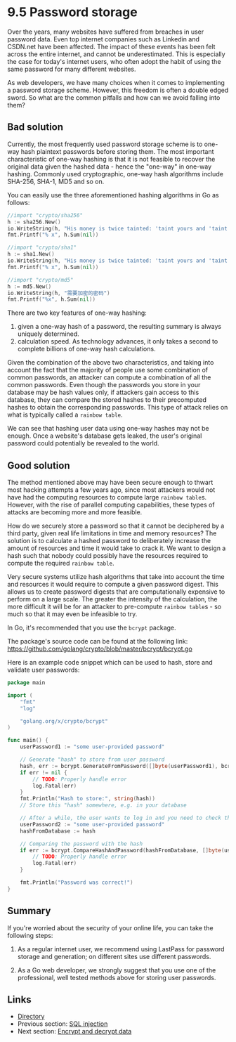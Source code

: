 # 9.5 Password storage

Over the years, many websites have suffered from breaches in user password data. Even top internet companies such as Linkedin and CSDN.net have been affected. The impact of these events has been felt across the entire internet, and cannot be underestimated. This is especially the case for today's internet users, who often adopt the habit of using the same password for many different websites.

As web developers, we have many choices when it comes to implementing a password storage scheme. However, this freedom is often a double edged sword. So what are the common pitfalls and how can we avoid falling into them?

## Bad solution

Currently, the most frequently used password storage scheme is to one-way hash plaintext passwords before storing them. The most important characteristic of one-way hashing is that it is not feasible to recover the original data given the hashed data - hence the "one-way" in one-way hashing. Commonly used cryptographic, one-way hash algorithms include SHA-256, SHA-1, MD5 and so on.

You can easily use the three aforementioned hashing algorithms in Go as follows:

```go
//import "crypto/sha256"
h := sha256.New()
io.WriteString(h, "His money is twice tainted: 'taint yours and 'taint mine.")
fmt.Printf("% x", h.Sum(nil))

//import "crypto/sha1"
h := sha1.New()
io.WriteString(h, "His money is twice tainted: 'taint yours and 'taint mine.")
fmt.Printf("% x", h.Sum(nil))

//import "crypto/md5"
h := md5.New()
io.WriteString(h, "需要加密的密码")
fmt.Printf("%x", h.Sum(nil))
```

There are two key features of one-way hashing: 

1) given a one-way hash of a password, the resulting summary is always uniquely determined.
2) calculation speed. As technology advances, it only takes a second to complete billions of one-way hash calculations.

Given the combination of the above two characteristics, and taking into account the fact that the majority of people use some combination of common passwords, an attacker can compute a combination of all the common passwords. Even though the passwords you store in your database may be hash values only, if attackers gain access to this database, they can compare the stored hashes to their precomputed hashes to obtain the corresponding passwords. This type of attack relies on what is typically called a `rainbow table`.

We can see that hashing user data using one-way hashes may not be enough. Once a website's database gets leaked, the user's original password could potentially be revealed to the world.

## Good solution

The method mentioned above may have been secure enough to thwart most hacking attempts a few years ago, since most attackers would not have had the computing resources to compute large `rainbow table`s. However, with the rise of parallel computing capabilities, these types of attacks are becoming more and more feasible.

 How do we securely store a password so that it cannot be deciphered by a third party, given real life limitations in time and memory resources? The solution is to calculate a hashed password to deliberately increase the amount of resources and time it would take to crack it. We want to design a hash such that nobody could possibly have the resources required to compute the required `rainbow table`.

Very secure systems utilize hash algorithms that take into account the time and resources it would require to compute a given password digest. This allows us to create password digests that are computationally expensive to perform on a large scale. The greater the intensity of the calculation, the more difficult it will be for an attacker to pre-compute `rainbow table`s - so much so that it may even be infeasible to try.

In Go, it's recommended that you use the `bcrypt` package.

The package's source code can be found at the following link: https://github.com/golang/crypto/blob/master/bcrypt/bcrypt.go

Here is an example code snippet which can be used to hash, store and validate user passwords: 

```go
package main

import (
	"fmt"
	"log"

	"golang.org/x/crypto/bcrypt"
)

func main() {
	userPassword1 := "some user-provided password"

	// Generate "hash" to store from user password
	hash, err := bcrypt.GenerateFromPassword([]byte(userPassword1), bcrypt.DefaultCost)
	if err != nil {
		// TODO: Properly handle error
		log.Fatal(err)
	}
	fmt.Println("Hash to store:", string(hash))
	// Store this "hash" somewhere, e.g. in your database

	// After a while, the user wants to log in and you need to check the password he entered
	userPassword2 := "some user-provided password"
	hashFromDatabase := hash

	// Comparing the password with the hash
	if err := bcrypt.CompareHashAndPassword(hashFromDatabase, []byte(userPassword2)); err != nil {
		// TODO: Properly handle error
		log.Fatal(err)
	}

	fmt.Println("Password was correct!")
}
```

## Summary

If you're worried about the security of your online life, you can take the following steps:

1) As a regular internet user, we recommend using LastPass for password storage and generation; on different sites use different passwords.

2) As a Go web developer, we strongly suggest that you use one of the professional, well tested methods above for storing user passwords.

## Links

- [Directory](build-web-application-with-golang-en.md)
- Previous section: [SQL injection](09.4.md)
- Next section: [Encrypt and decrypt data](09.6.md)
